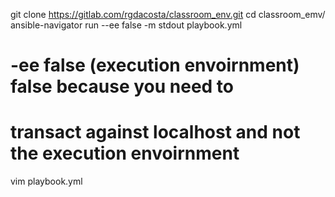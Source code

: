 git clone https://gitlab.com/rgdacosta/classroom_env.git
cd classroom_emv/
ansible-navigator run --ee false -m stdout playbook.yml

# -ee false (execution envoirnment) false because you need to 
# transact against localhost and not the execution envoirnment

vim playbook.yml

